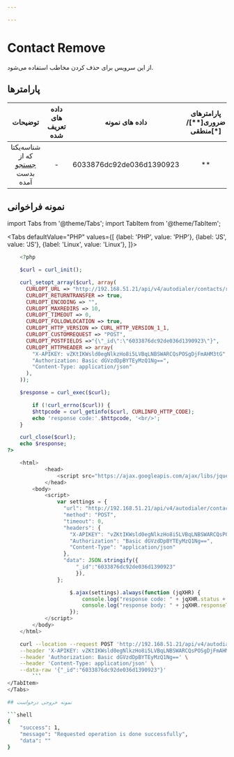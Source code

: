 ```yaml
---

---
```

# Contact Remove

از این سرویس برای حذف کردن مخاطب استفاده می‌شود.

## پارامتر‌ها
|             توضیحات             | داده های تعریف شده |      داده های نمونه      | پارامترهای ضروری[**]/منطقی[*] | پارامترها |
|:-------------------------------:|:------------------:|:------------------------:|:----------------------:|:---------:|
| شناسه‌یکتا که از [جستجو](/docs/developers/api/Autodialer_API/contact/contact_search) بدست آمده |          -         | 6033876dc92de036d1390923 |           **           |    id_    |



## نمونه فراخوانی

import Tabs from '@theme/Tabs';
import TabItem from '@theme/TabItem';

<Tabs
    defaultValue="PHP"
    values={[
        {label: 'PHP', value: 'PHP'},
        {label: 'JS', value: 'JS'},
		{label: 'Linux', value: 'Linux'},
    ]}>
<TabItem value="PHP">

```php
	<?php

	$curl = curl_init();

	curl_setopt_array($curl, array(
	  CURLOPT_URL => "http://192.168.51.21/api/v4/autodialer/contacts/remove",
	  CURLOPT_RETURNTRANSFER => true,
	  CURLOPT_ENCODING => "",
	  CURLOPT_MAXREDIRS => 10,
	  CURLOPT_TIMEOUT => 0,
	  CURLOPT_FOLLOWLOCATION => true,
	  CURLOPT_HTTP_VERSION => CURL_HTTP_VERSION_1_1,
	  CURLOPT_CUSTOMREQUEST => "POST",
	  CURLOPT_POSTFIELDS =>"{\"_id\":\"6033876dc92de036d1390923\"}",
	  CURLOPT_HTTPHEADER => array(
		"X-APIKEY: vZKtIKWsld0egNlkzHo8i5LVBqLNBSWARCQsPOSgDjFmAHM3tG",
		"Authorization: Basic dGVzdDpBYTEyMzQ1Ng==",
		"Content-Type: application/json"
	  ),
	));

	$response = curl_exec($curl);

		if (!curl_errno($curl)) {
		$httpcode = curl_getinfo($curl, CURLINFO_HTTP_CODE);
		echo 'response code:'.$httpcode, '<br/>';
	}

	curl_close($curl);
	echo $response;
?>
```

</TabItem>
<TabItem value="JS">

```js
	<html>
			<head>
				<script src="https://ajax.googleapis.com/ajax/libs/jquery/3.5.1/jquery.min.js"></script>
			</head>
		<body>
			<script>
				var settings = {
				  "url": "http://192.168.51.21/api/v4/autodialer/contacts/remove",
				  "method": "POST",
				  "timeout": 0,
				  "headers": {
					"X-APIKEY": "vZKtIKWsld0egNlkzHo8i5LVBqLNBSWARCQsPOSgDjFmAHM3tG",
					"Authorization": "Basic dGVzdDpBYTEyMzQ1Ng==",
					"Content-Type": "application/json"
				  },
				  "data": JSON.stringify({
					  "_id":"6033876dc92de036d1390923"
					  }),
				};

					$.ajax(settings).always(function (jqXHR) {
						console.log("response code: " + jqXHR.status + " " + jqXHR.statusText);
						console.log("response body: " + jqXHR.responseText);
					});
			</script>
		</body>
	</html>
```

</TabItem>
<TabItem value="Linux">

```bash
	curl --location --request POST 'http://192.168.51.21/api/v4/autodialer/contacts/remove' \
	--header 'X-APIKEY: vZKtIKWsld0egNlkzHo8i5LVBqLNBSWARCQsPOSgDjFmAHM3tG' \
	--header 'Authorization: Basic dGVzdDpBYTEyMzQ1Ng==' \
	--header 'Content-Type: application/json' \
	--data-raw '{"_id":"6033876dc92de036d1390923"}'
		```
</TabItem>
</Tabs>

## نمونه خروجی درخواست

```shell
{
    "success": 1,
    "message": "Requested operation is done successfully",
    "data": ""
}
```